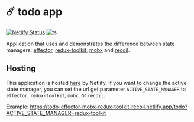 # ☄️ todo app

[![Netlify Status](https://api.netlify.com/api/v1/badges/28ea953e-cc35-4496-bd8d-4bcf767a0883/deploy-status)](https://app.netlify.com/sites/todo-effector-mobx-redux-toolkit-recoil/deploys)
![ts](https://badgen.net/badge/-/TypeScript?icon=typescript&label&labelColor=blue&color=555555)

Application that uses and demonstrates the difference between state managers: [effector](https://effector.dev/), [redux-toolkit](https://redux-toolkit.js.org/), [mobx](https://mobx.js.org/README.html) and [recoil](https://recoiljs.org/).

## Hosting

This application is hosted [here](https://todo-effector-mobx-redux-toolkit-recoil.netlify.app/todo) by Netlify.
If you want to change the active state manager, you can set the url get parameter `ACTIVE_STATE_MANAGER` to `effector`, `redux-toolkit`, `mobx`, or `recoil`.

Example:
https://todo-effector-mobx-redux-toolkit-recoil.netlify.app/todo?ACTIVE_STATE_MANAGER=redux-toolkit
